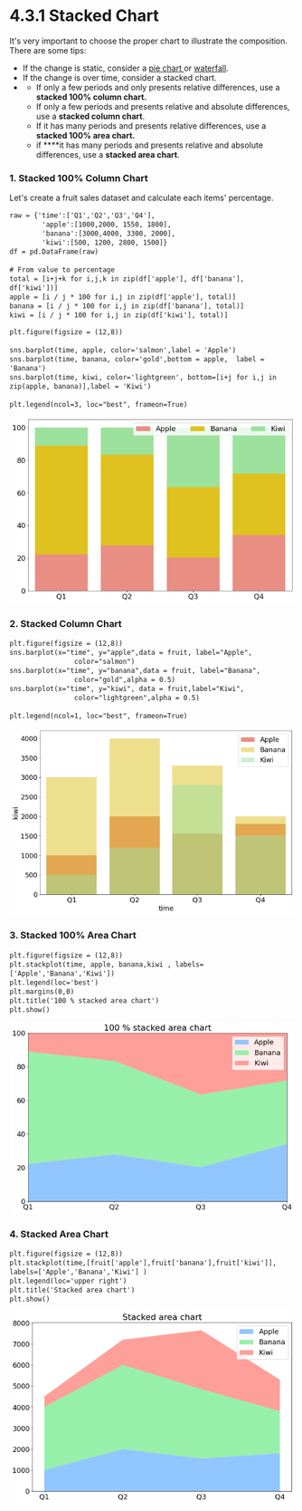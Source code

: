 # 4.3.1 Stacked Chart

It's very important to choose the proper chart to illustrate the composition. There are some tips:

* If the change is static, consider a [pie chart ](../../plotly/6.2-basic-charts/6.2.3-advanced-pie-chart.md)or [waterfall](../../plotly/6.5-financial-charts/6.4.3-waterfall-chart.md).
* If the change is over time, consider a stacked chart.
* * If only a few periods and only presents relative differences, use a **stacked 100% column chart.**
  * If only a few periods and presents relative and absolute differences, use a **stacked column chart**.
  * If it has many periods and presents relative differences, use a **stacked 100% area chart.**
  * if ****it has many periods and presents relative and absolute differences, use a **stacked area chart**.



### 1. Stacked 100% Column Chart

Let's create a fruit sales dataset and calculate each items' percentage.

```text
raw = {'time':['Q1','Q2','Q3','Q4'], 
        'apple':[1000,2000, 1550, 1800],
        'banana':[3000,4000, 3300, 2000],
        'kiwi':[500, 1200, 2800, 1500]}
df = pd.DataFrame(raw)

# From value to percentage
total = [i+j+k for i,j,k in zip(df['apple'], df['banana'], df['kiwi'])]
apple = [i / j * 100 for i,j in zip(df['apple'], total)]
banana = [i / j * 100 for i,j in zip(df['banana'], total)]
kiwi = [i / j * 100 for i,j in zip(df['kiwi'], total)]

```

```text
plt.figure(figsize = (12,8))

sns.barplot(time, apple, color='salmon',label = 'Apple')
sns.barplot(time, banana, color='gold',bottom = apple,  label = 'Banana')
sns.barplot(time, kiwi, color='lightgreen', bottom=[i+j for i,j in zip(apple, banana)],label = 'Kiwi')

plt.legend(ncol=3, loc="best", frameon=True)
```

![Stacked 100% Column Chart](../../.gitbook/assets/download-1%20%2812%29.png)

### 2. Stacked Column Chart

```text
plt.figure(figsize = (12,8))
sns.barplot(x="time", y="apple",data = fruit, label="Apple", 
                color="salmon")
sns.barplot(x="time", y="banana",data = fruit, label="Banana", 
                color="gold",alpha = 0.5)
sns.barplot(x="time", y="kiwi", data = fruit,label="Kiwi", 
                color="lightgreen",alpha = 0.5)

plt.legend(ncol=1, loc="best", frameon=True)
```

![](../../.gitbook/assets/download-2%20%2810%29.png)

### 3. Stacked 100% Area Chart

```text
plt.figure(figsize = (12,8))
plt.stackplot(time, apple, banana,kiwi , labels=['Apple','Banana','Kiwi'])
plt.legend(loc='best')
plt.margins(0,0)
plt.title('100 % stacked area chart')
plt.show()
```

![](../../.gitbook/assets/download-3%20%285%29.png)

### 4. Stacked Area Chart

```text
plt.figure(figsize = (12,8))
plt.stackplot(time,[fruit['apple'],fruit['banana'],fruit['kiwi']], labels=['Apple','Banana','Kiwi'] )
plt.legend(loc='upper right')
plt.title('Stacked area chart')
plt.show()
```

![Stacked Area Chart](../../.gitbook/assets/download-4%20%284%29.png)


